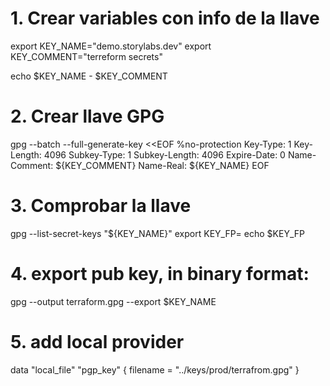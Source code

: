 # 1. Crear variables con info de la llave

export KEY_NAME="demo.storylabs.dev"
export KEY_COMMENT="terreform secrets"

echo $KEY_NAME - $KEY_COMMENT


# 2. Crear llave GPG
gpg --batch --full-generate-key <<EOF
%no-protection
Key-Type: 1
Key-Length: 4096
Subkey-Type: 1
Subkey-Length: 4096
Expire-Date: 0
Name-Comment: ${KEY_COMMENT}
Name-Real: ${KEY_NAME}
EOF

# 3. Comprobar la llave
gpg --list-secret-keys "${KEY_NAME}"
export KEY_FP=<C3FEBC7F6AA094882569460B7EEA4945E3CB4D5B>
echo $KEY_FP

# 4. export pub key, in binary format:
gpg --output terraform.gpg --export $KEY_NAME

# 5. add local provider
data "local_file" "pgp_key" {
  filename = "../keys/prod/terrafrom.gpg"
}
